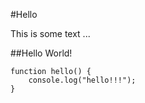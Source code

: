 #Hello

This is some text ...

##Hello World!

    function hello() {
        console.log("hello!!!");
    }


